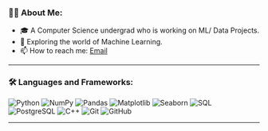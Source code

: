 ### 🧑‍💻 About Me:
- 🎓 A Computer Science undergrad who is working on ML/ Data Projects.
- 🌱 Exploring the world of Machine Learning.
- 📫 How to reach me: [Email](mailto:dobromirvelkov@gmail.com)

---

### 🛠️ Languages and Frameworks:
![Python](https://img.shields.io/badge/-Python-000?&logo=Python)
![NumPy](https://img.shields.io/badge/-NumPy-000?&logo=NumPy)
![Pandas](https://img.shields.io/badge/-Pandas-000?&logo=Pandas)
![Matplotlib](https://img.shields.io/badge/-Matplotlib-000?&logo=Matplotlib)
![Seaborn](https://img.shields.io/badge/-Seaborn-000?&logo=Seaborn)
![SQL](https://img.shields.io/badge/-SQL-000?&logo=MySQL)
![PostgreSQL](https://img.shields.io/badge/-PostgreSQL-000?&logo=PostgreSQL)
![C++](https://img.shields.io/badge/-C++-00599C?&logo=c%2B%2B)
![Git](https://img.shields.io/badge/-Git-000?&logo=Git)
![GitHub](https://img.shields.io/badge/-GitHub-000?&logo=GitHub)

---
